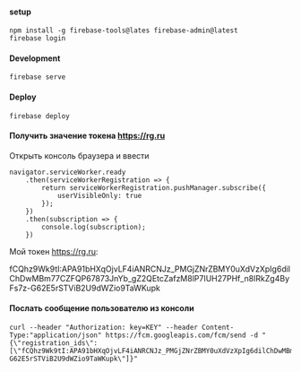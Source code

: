 #### setup

    npm install -g firebase-tools@lates firebase-admin@latest
    firebase login


#### Development

    firebase serve

#### Deploy

    firebase deploy

#### Получить значение токена https://rg.ru 
Открыть консоль браузера и ввести

    navigator.serviceWorker.ready
        .then(serviceWorkerRegistration => {
            return serviceWorkerRegistration.pushManager.subscribe({
                userVisibleOnly: true
            });
        })
        .then(subscription => {
            console.log(subscription);
        })


Мой токен https://rg.ru:

fCQhz9Wk9tI:APA91bHXqOjvLF4iANRCNJz_PMGjZNrZBMY0uXdVzXpIg6dilChDwMBm77CZFQP67873JnYb_gZ2QEtcZafzM8lP7IUH27PHf_n8IRkZg4ByFs7z-G62E5rSTViB2U9dWZio9TaWKupk


#### Послать сообщение пользователю из консоли

    curl --header "Authorization: key=KEY" --header Content-Type:"application/json" https://fcm.googleapis.com/fcm/send -d "{\"registration_ids\":[\"fCQhz9Wk9tI:APA91bHXqOjvLF4iANRCNJz_PMGjZNrZBMY0uXdVzXpIg6dilChDwMBm77CZFQP67873JnYb_gZ2QEtcZafzM8lP7IUH27PHf_n8IRkZg4ByFs7z-G62E5rSTViB2U9dWZio9TaWKupk\"]}"
